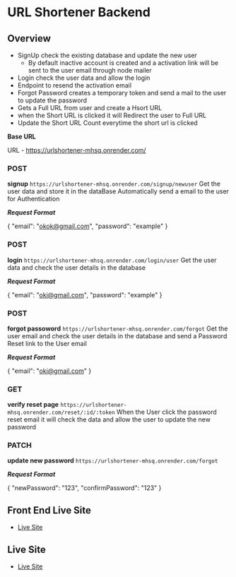 # URL Shortener Backend

## Overview
- SignUp check the existing database and update the new user
  - By default inactive account is created and a activation link will be sent to the user email through node mailer
- Login check the user data and allow the login
- Endpoint to resend the activation email
- Forgot Password creates a temporary token and send a mail to the user to update the password
- Gets a Full URL from user and create a Hsort URL
- when the Short URL is clicked it will Redirect the user to Full URL
- Update the Short URL Count everytime the short url is clicked

**Base URL**

URL - https://urlshortener-mhsq.onrender.com/

### POST
**signup**
  `https://urlshortener-mhsq.onrender.com/signup/newuser`
Get the user data and store it in the dataBase
Automatically send a email to the user for Authentication

***Request Format***

{
    "email": "okok@gmail.com",
    "password": "example"
}

### POST
**login**
  `https://urlshortener-mhsq.onrender.com/login/user`
Get the user data and check the user details in the database

***Request Format***

{
    "email": "oki@gmail.com",
    "password": "example"
}

### POST
**forgot passoword**
  `https://urlshortener-mhsq.onrender.com/forgot`
Get the user email and check the user details in the database and send a Password Reset link to the User email

***Request Format***

{
    "email": "oki@gmail.com"
}

### GET
**verify reset page**
  `https://urlshortener-mhsq.onrender.com/reset/:id/:token`
When the User click the password reset email it will check the data and allow the user to update the new password

### PATCH
**update new password**
  `https://urlshortener-mhsq.onrender.com/forgot`
  
***Request Format***

{
  "newPassword": "123",
  "confirmPassword": "123"
}

## Front End Live Site
- [Live Site](url-shortener-8161.netlify.app/)

## Live Site
- [Live Site](https://urlshortener-mhsq.onrender.com/)
